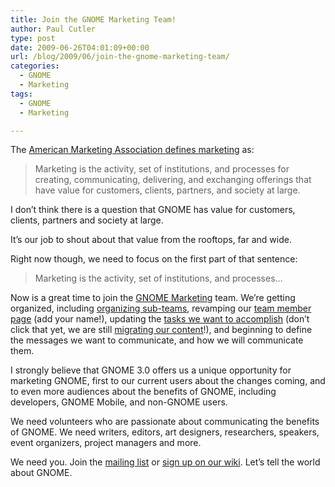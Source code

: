 ```yaml
---
title: Join the GNOME Marketing Team!
author: Paul Cutler
type: post
date: 2009-06-26T04:01:09+00:00
url: /blog/2009/06/join-the-gnome-marketing-team/
categories:
  - GNOME
  - Marketing
tags:
  - GNOME
  - Marketing

---
```

The [American Marketing Association defines marketing][1] as:

> Marketing is the activity, set of institutions, and processes for creating, communicating, delivering, and exchanging offerings that have value for customers, clients, partners, and society at large.

I don&#8217;t think there is a question that GNOME has value for customers, clients, partners and society at large.

It&#8217;s our job to shout about that value from the rooftops, far and wide.

Right now though, we need to focus on the first part of that sentence:

> Marketing is the activity, set of institutions, and processes&#8230; 

Now is a great time to join the [GNOME Marketing][2] team. We&#8217;re getting organized, including [organizing sub-teams][3], revamping our [team member page][4] (add your name!), updating the [tasks we want to accomplish][5] (don&#8217;t click that yet, we are still [migrating our content][6]!), and beginning to define the messages we want to communicate, and how we will communicate them.

I strongly believe that GNOME 3.0 offers us a unique opportunity for marketing GNOME, first to our current users about the changes coming, and to even more audiences about the benefits of GNOME, including developers, GNOME Mobile, and non-GNOME users.

We need volunteers who are passionate about communicating the benefits of GNOME. We need writers, editors, art designers, researchers, speakers, event organizers, project managers and more.

We need you. Join the [mailing list][7] or [sign up on our wiki][4]. Let&#8217;s tell the world about GNOME.

 [1]: http://www.marketingpower.com/AboutAMA/Pages/DefinitionofMarketing.aspx
 [2]: http://live.gnome.org/GnomeMarketing
 [3]: http://live.gnome.org/GnomeMarketing/Mission
 [4]: http://live.gnome.org/GnomeMarketing/MarketingTeam
 [5]: http://live.gnome.org/GnomeMarketing/TwoPointTwentyseven
 [6]: http://live.gnome.org/GnomeMarketing/Tasks
 [7]: http://mail.gnome.org/mailman/listinfo/marketing-list